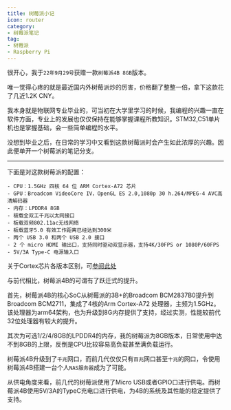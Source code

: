 ```yaml
---
title: 树莓派小记
icon: router
category:
- 树莓派笔记
tag:
- 树莓派
- Raspberry Pi
---
```


很开心，我于`22年9月29号`获赠一款`树莓派4B 8GB`版本。

唯一觉得心疼的就是最近国内外树莓派炒的厉害，价格翻了整整一倍，拿下这款花了几近1.2K CNY。

我本身就是物联网专业毕业的，可当初在大学里学习的时候，我编程的兴趣一直在软件方面，专业上的发展也仅仅保持在能够掌握课程所教知识。STM32,C51单片机也是掌握基础，会一些简单编程的水平。

没想到毕业之后，在日常的学习中又看到这款树莓派时会产生如此浓厚的兴趣。因此便单开一个树莓派的笔记分支。

---

下面是对这款树莓派的配置：

    - CPU：1.5GHz 四核 64 位 ARM Cortex-A72 芯片
    - GPU：Broadcom VideoCore IV，OpenGL ES 2.0,1080p 30 h.264/MPEG-4 AVC高清解码器
    - 内存：LPDDR4 8GB
    - 板载全双工千兆以太网接口
    - 板载双频802.11ac无线网络
    - 板载蓝牙5.0 有效工作距离已经达到300米
    - 两个 USB 3.0 和两个 USB 2.0 接口
    - 2 个 micro HDMI 输出口，支持同时驱动双显示器，支持4K/30FPS or 1080P/60FPS
    - 5V/3A Type-C 电源输入口
关于Cortex芯片各版本区别，可[参阅此处](#https://www.jianshu.com/p/1f3836678fed)

与前代相比，树莓派4B的可谓有了跃迁式的提升。

首先，树莓派4B的核心SoC从树莓派的3B+的Broadcom BCM2837B0提升到Broadcom BCM2711，集成了4核的Arm Cortex-A72 处理器，主频为1.5GHz。该处理器为arm64架构，也为升级到8G内存提供了支持，经过实测，性能较前代32位处理器有较大的提升。

其次为可选1/2/4/8GB的LPDDR4的内存，我的树莓派为8GB版本，日常使用中达不到8GB的上限，反倒是CPU比较容易高负载甚至满负载运行。

树莓派4B升级到了`千兆`网口，而前几代仅仅只有`百兆`网口甚至`十兆`的网口，令使用树莓派4B搭建一台个人`NAS服务器`成为了可能。

从供电角度来看，前几代的树莓派使用了Micro USB或者GPIO口进行供电。而树莓派4B使用5V/3A的TypeC充电口进行供电，为4B的系统及其性能的稳定提供了支持。